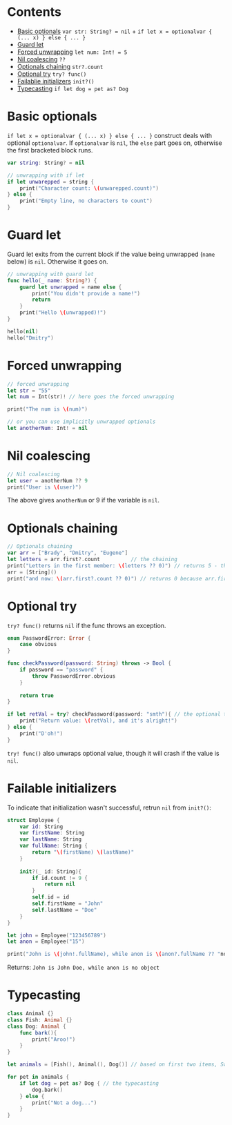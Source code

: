 # Contents
* [Basic optionals](#basic-optionals) `var str: String? = nil` + `if let x = optionalvar { (... x) } else { ... }`
* [Guard let](#guard-let)
* [Forced unwrapping](#forced-unwrapping) `let num: Int! = 5`
* [Nil coalescing](#nil-coalescing) `??`
* [Optionals chaining](#optionals-chaining) `str?.count`
* [Optional try](#optional-try) `try? func()`
* [Failablie initializers](#failable-initializers) `init?()`
* [Typecasting](#typecasting) `if let dog = pet as? Dog` 

# Basic optionals

`if let x = optionalvar { (... x) } else { ... }` construct deals with optional `optionalvar`.
If `optionalvar` is `nil`, the `else` part goes on, otherwise the first bracketed block runs.

```swift
var string: String? = nil

// unwrapping with if let
if let unwarepped = string {
    print("Character count: \(unwarepped.count)")
} else {
    print("Empty line, no characters to count")
}
```
# Guard let
Guard let exits from the current block if the value being unwrapped (`name` below) is `nil`.
Otherwise it goes on.
```swift
// unwrapping with guard let
func hello(_ name: String?) {
    guard let unwrapped = name else {
        print("You didn't provide a name!")
        return
    }
    print("Hello \(unwrapped)!")
}

hello(nil)
hello("Dmitry")
```
# Forced unwrapping
```swift
// forced unwrapping
let str = "55"
let num = Int(str)! // here goes the forced unwrapping

print("The num is \(num)")

// or you can use implicitly unwrapped optionals
let anotherNum: Int! = nil
```
# Nil coalescing
```swift
// Nil coalescing
let user = anotherNum ?? 9
print("User is \(user)")
```
The above gives `anotherNum` or 9 if the variable is `nil`.

# Optionals chaining
```swift
// Optionals chaining
var arr = ["Brady", "Dmitry", "Eugene"]
let letters = arr.first?.count          // the chaining
print("Letters in the first member: \(letters ?? 0)") // returns 5 - the number of characters in word "Brady"
arr = [String]()
print("and now: \(arr.first?.count ?? 0)") // returns 0 because arr.first is nil
```

# Optional try
`try? func()` returns `nil` if the func throws an exception.
```swift
enum PasswordError: Error {
    case obvious
}

func checkPassword(password: String) throws -> Bool {
    if password == "password" {
        throw PasswordError.obvious
    }
    
    return true
}

if let retVal = try? checkPassword(password: "smth"){ // the optional try
    print("Return value: \(retVal), and it's alright!")
} else {
    print("D'oh!")
}
```
`try! func()` also unwraps optional value, though it will crash if the value is `nil`.

# Failable initializers
To indicate that initialization wasn't successful, retrun `nil` from `init?()`:
```swift
struct Employee {
    var id: String
    var firstName: String
    var lastName: String
    var fullName: String {
        return "\(firstName) \(lastName)"
    }
    
    init?(_ id: String){
        if id.count != 9 {
            return nil
        }
        self.id = id
        self.firstName = "John"
        self.lastName = "Doe"
    }
}

let john = Employee("123456789")
let anon = Employee("15")

print("John is \(john!.fullName), while anon is \(anon?.fullName ?? "no object")")
```
Returns: `John is John Doe, while anon is no object`

# Typecasting
```swift
class Animal {}
class Fish: Animal {}
class Dog: Animal {
    func bark(){
        print("Aroo!")
    }
}

let animals = [Fish(), Animal(), Dog()] // based on first two items, Swift creates Array<Animal>()

for pet in animals {
    if let dog = pet as? Dog { // the typecasting
        dog.bark()
    } else {
        print("Not a dog...")
    }
}
```
